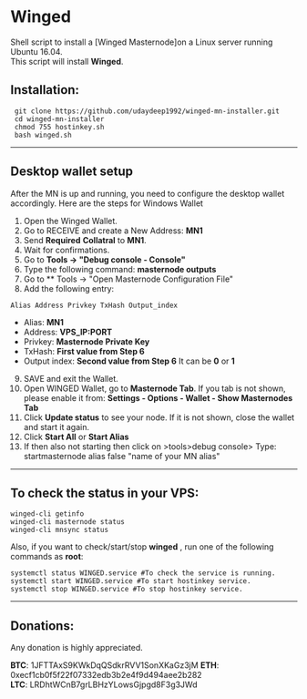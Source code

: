 # Winged
Shell script to install a [Winged Masternode]on a Linux server running Ubuntu 16.04.  
This script will install **Winged**.

## Installation:
```
 git clone https://github.com/udaydeep1992/winged-mn-installer.git
 cd winged-mn-installer
 chmod 755 hostinkey.sh
 bash winged.sh
```
***

## Desktop wallet setup

After the MN is up and running, you need to configure the desktop wallet accordingly. Here are the steps for Windows Wallet
1. Open the Winged Wallet.
2. Go to RECEIVE and create a New Address: **MN1**
3. Send **Required** **Collatral** to **MN1**.
4. Wait for confirmations.
5. Go to **Tools -> "Debug console - Console"**
6. Type the following command: **masternode outputs**
7. Go to  ** Tools -> "Open Masternode Configuration File"
8. Add the following entry:
```
Alias Address Privkey TxHash Output_index
```
* Alias: **MN1**
* Address: **VPS_IP:PORT**
* Privkey: **Masternode Private Key**
* TxHash: **First value from Step 6** 
* Output index:  **Second value from Step 6** It can be **0** or **1**
9. SAVE and exit the Wallet.
10. Open WINGED Wallet, go to **Masternode Tab**. If you tab is not shown, please enable it from: **Settings - Options - Wallet - Show Masternodes Tab**
11. Click **Update status** to see your node. If it is not shown, close the wallet and start it again.
10. Click **Start All** or **Start Alias**
11. If then also not starting then click on >tools>debug console> Type: startmasternode alias false "name of your MN alias"

***

## To check the status in your VPS:
```
winged-cli getinfo
winged-cli masternode status
winged-cli mnsync status
```
Also, if you want to check/start/stop **winged** , run one of the following commands as **root**:
```
systemctl status WINGED.service #To check the service is running.
systemctl start WINGED.service #To start hostinkey service.
systemctl stop WINGED.service #To stop hostinkey service.

```
***



## Donations:  

Any donation is highly appreciated.  
 
**BTC**: 1JFTTAxS9KWkDqQSdkrRVV1SonXKaGz3jM
**ETH**: 0xecf1cb0f5f22f07332edb3b2e4f9d494aee2b282  
**LTC**: LRDhtWCnB7grLBHzYLowsGjpgd8F3g3JWd
